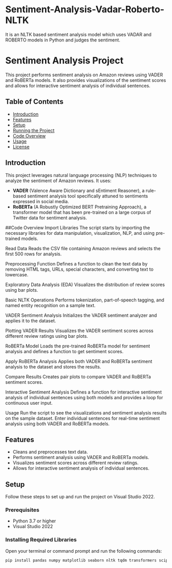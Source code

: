 # Sentiment-Analysis-Vadar-Roberto-NLTK
It is an NLTK based sentiment analysis model which uses VADAR and ROBERTO models in Python and judges the sentiment.

# Sentiment Analysis Project

This project performs sentiment analysis on Amazon reviews using VADER and RoBERTa models. It also provides visualizations of the sentiment scores and allows for interactive sentiment analysis of individual sentences.

## Table of Contents
- [Introduction](#introduction)
- [Features](#features)
- [Setup](#setup)
- [Running the Project](#running-the-project)
- [Code Overview](#code-overview)
- [Usage](#usage)
- [License](#license)

## Introduction
This project leverages natural language processing (NLP) techniques to analyze the sentiment of Amazon reviews. It uses:
- **VADER** (Valence Aware Dictionary and sEntiment Reasoner), a rule-based sentiment analysis tool specifically attuned to sentiments expressed in social media.
- **RoBERTa** (A Robustly Optimized BERT Pretraining Approach), a transformer model that has been pre-trained on a large corpus of Twitter data for sentiment analysis.

##Code Overview
Import Libraries
The script starts by importing the necessary libraries for data manipulation, visualization, NLP, and using pre-trained models.

Read Data
Reads the CSV file containing Amazon reviews and selects the first 500 rows for analysis.

Preprocessing Function
Defines a function to clean the text data by removing HTML tags, URLs, special characters, and converting text to lowercase.

Exploratory Data Analysis (EDA)
Visualizes the distribution of review scores using bar plots.

Basic NLTK Operations
Performs tokenization, part-of-speech tagging, and named entity recognition on a sample text.

VADER Sentiment Analysis
Initializes the VADER sentiment analyzer and applies it to the dataset.

Plotting VADER Results
Visualizes the VADER sentiment scores across different review ratings using bar plots.

RoBERTa Model
Loads the pre-trained RoBERTa model for sentiment analysis and defines a function to get sentiment scores.

Apply RoBERTa Analysis
Applies both VADER and RoBERTa sentiment analysis to the dataset and stores the results.

Compare Results
Creates pair plots to compare VADER and RoBERTa sentiment scores.

Interactive Sentiment Analysis
Defines a function for interactive sentiment analysis of individual sentences using both models and provides a loop for continuous user input.

Usage
Run the script to see the visualizations and sentiment analysis results on the sample dataset.
Enter individual sentences for real-time sentiment analysis using both VADER and RoBERTa models.

## Features
- Cleans and preprocesses text data.
- Performs sentiment analysis using VADER and RoBERTa models.
- Visualizes sentiment scores across different review ratings.
- Allows for interactive sentiment analysis of individual sentences.

## Setup
Follow these steps to set up and run the project on Visual Studio 2022.

### Prerequisites
- Python 3.7 or higher
- Visual Studio 2022

### Installing Required Libraries
Open your terminal or command prompt and run the following commands:
```sh
pip install pandas numpy matplotlib seaborn nltk tqdm transformers scipy beautifulsoup4





